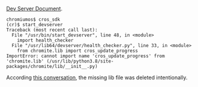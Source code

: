 
[Dev Server Document](https://chromium.googlesource.com/chromiumos/chromite/+/HEAD/docs/devserver.md).

```log
chromiumos$ cros_sdk
(cr)$ start_devserver
Traceback (most recent call last):
  File "/usr/bin/start_devserver", line 48, in <module>
    import health_checker
  File "/usr/lib64/devserver/health_checker.py", line 33, in <module>
    from chromite.lib import cros_update_progress
ImportError: cannot import name 'cros_update_progress' from 'chromite.lib' (/usr/lib/python3.8/site-packages/chromite/lib/__init__.py)
```

According [this conversation](https://groups.google.com/a/chromium.org/g/chromium-os-dev/c/zOx6ItPqb2U), the missing lib file was deleted intentionally.
